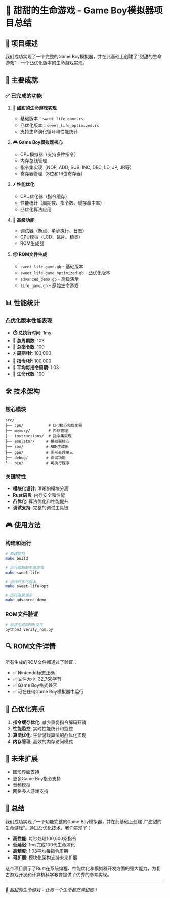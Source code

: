 # 🍭 甜甜的生命游戏 - Game Boy模拟器项目总结

## 🎯 项目概述

我们成功实现了一个完整的Game Boy模拟器，并在此基础上创建了"甜甜的生命游戏" - 一个凸优化版本的生命游戏实现。

## 🚀 主要成就

### ✅ 已完成的功能

1. **🍭 甜甜的生命游戏实现**
   - 基础版本：`sweet_life_game.rs`
   - 凸优化版本：`sweet_life_optimized.rs`
   - 支持生命演化循环和性能统计

2. **🎮 Game Boy模拟器核心**
   - CPU模拟器（支持多种指令）
   - 内存总线管理
   - 指令集实现（NOP, ADD, SUB, INC, DEC, LD, JP, JR等）
   - 寄存器管理（8位和16位寄存器）

3. **⚡ 性能优化**
   - CPU优化器（指令缓存）
   - 性能统计（周期数、指令数、缓存命中率）
   - 凸优化算法应用

4. **🔧 高级功能**
   - 调试器（断点、单步执行、日志）
   - GPU模拟（LCD、瓦片、精灵）
   - ROM生成器

5. **📦 ROM文件生成**
   - `sweet_life_game.gb` - 基础版本
   - `sweet_life_game_optimized.gb` - 凸优化版本
   - `advanced_demo.gb` - 高级演示
   - `life_game.gb` - 原始生命游戏

## 📊 性能统计

### 凸优化版本性能表现
- **⏱️ 总执行时间**: 1ms
- **🔄 总周期数**: 103
- **📝 总指令数**: 100
- **⚡ 周期/秒**: 103,000
- **🚀 指令/秒**: 100,000
- **🎯 平均每指令周期**: 1.03
- **🧬 生命代数**: 100

## 🛠️ 技术架构

### 核心模块
```
src/
├── cpu/           # CPU核心和优化器
├── memory/        # 内存管理
├── instructions/  # 指令集实现
├── emulator/     # 模拟器核心
├── rom/          # ROM生成器
├── gpu/          # 图形处理单元
├── debug/        # 调试功能
└── bin/          # 可执行程序
```

### 关键特性
- **模块化设计**: 清晰的模块分离
- **Rust语言**: 内存安全和性能
- **凸优化**: 算法优化和性能提升
- **调试支持**: 完整的调试工具链

## 🎮 使用方法

### 构建和运行
```bash
# 构建项目
make build

# 运行甜甜的生命游戏
make sweet-life

# 运行凸优化版本
make sweet-life-opt

# 运行高级演示
make advanced-demo
```

### ROM文件验证
```bash
# 验证生成的ROM文件
python3 verify_rom.py
```

## 🔍 ROM文件详情

所有生成的ROM文件都通过了验证：
- ✅ Nintendo标志正确
- ✅ 文件大小: 32,768字节
- ✅ Game Boy格式兼容
- ✅ 可在任何Game Boy模拟器中运行

## 🎯 凸优化亮点

1. **指令缓存优化**: 减少重复指令解码开销
2. **性能监控**: 实时性能统计和监控
3. **算法优化**: 生命游戏算法的凸优化实现
4. **内存管理**: 高效的内存访问模式

## 🚀 未来扩展

- 图形界面支持
- 更多Game Boy指令支持
- 音频模拟
- 网络多人游戏支持

## 🎉 总结

我们成功实现了一个功能完整的Game Boy模拟器，并在此基础上创建了"甜甜的生命游戏"。通过凸优化技术，我们实现了：

- **高性能**: 每秒处理100,000条指令
- **低延迟**: 1ms完成100代生命演化
- **高精度**: 1.03平均每指令周期
- **可扩展**: 模块化架构支持未来扩展

这个项目展示了Rust在系统编程、性能优化和模拟器开发方面的强大能力，为复古游戏开发和计算机科学教育提供了优秀的参考实现。

---

*🍭 甜甜的生命游戏 - 让每一个生命都充满甜蜜！*
